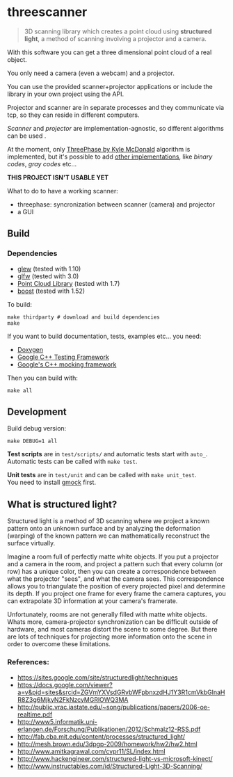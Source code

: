 # threescanner

> 3D scanning library which creates a point cloud using **structured light**,
> a method of scanning involving a projector and a camera.

With this software you can get a three dimensional point cloud of a real object.

You only need a camera (even a webcam) and a projector.

You can use the provided scanner+projector applications or include the library
in your own project using the API.

Projector and scanner are in separate processes and they communicate via tcp,
so they can reside in different computers.

*Scanner* and *projector* are implementation-agnostic, so different algorithms can
be used .

At the moment, only [ThreePhase by Kyle McDonald](https://code.google.com/p/structured-light/)
algorithm is implemented, but it's possible to add [other implementations](https://sites.google.com/site/structuredlight/techniques),
like *binary codes*, *gray codes* etc...

**THIS PROJECT ISN'T USABLE YET**

What to do to have a working scanner:

 - threephase: syncronization between scanner (camera) and projector
 - a GUI

## Build

### Dependencies

 - [glew](http://glew.sourceforge.net/) (tested with 1.10)
 - [glfw](http://www.glfw.org/) (tested with 3.0)
 - [Point Cloud Library](http://www.pointclouds.org) (tested with 1.7)
 - [boost](http://www.boost.org/) (tested with 1.52)

To build:

    make thirdparty # download and build dependencies
    make

If you want to build documentation, tests, examples etc... you need:

 - [Doxygen]()
 - [Google C++ Testing Framework](http://code.google.com/p/googletest/)
 - [Google's C++ mocking framework](http://code.google.com/p/googlemock/)

Then you can build with:

    make all

## Development

Build debug version:

    make DEBUG=1 all

**Test scripts** are in `test/scripts/` and automatic tests start with `auto_`.  
Automatic tests can be called with `make test`.

**Unit tests** are in `test/unit` and can be called with `make unit_test`.  
You need to install [gmock](https://code.google.com/p/googlemock/) first. 

## What is structured light?

Structured light is a method of 3D scanning where we project a known pattern onto an unknown surface and by analyzing 
the deformation (warping) of the known pattern we can mathematically reconstruct the surface virtually. 

Imagine a room full of perfectly matte white objects. If you put a projector and a camera in the room, and project a 
pattern such that every column (or row) has a unique color, then you can create a correspondence between what the 
projector "sees", and what the camera sees. This correspondence allows you to triangulate the position of every projected 
pixel and determine its depth. If you project one frame for every frame the camera captures, you can extrapolate 3D 
information at your camera's framerate.

Unfortunately, rooms are not generally filled with matte white objects. Whats more, camera-projector synchronization can 
be difficult outside of hardware, and most cameras distort the scene to some degree. But there are lots of techniques 
for projecting more information onto the scene in order to overcome these limitations.

### References:

 - <https://sites.google.com/site/structuredlight/techniques>
 - <https://docs.google.com/viewer?a=v&pid=sites&srcid=ZGVmYXVsdGRvbWFpbnxzdHJ1Y3R1cmVkbGlnaHR8Z3g6MjkyN2FkNzcyMGRlOWQ3MA>
 - <http://public.vrac.iastate.edu/~song/publications/papers/2006-oe-realtime.pdf>
 - <http://www5.informatik.uni-erlangen.de/Forschung/Publikationen/2012/Schmalz12-RSS.pdf>
 - <http://fab.cba.mit.edu/content/processes/structured_light/>
 - <http://mesh.brown.edu/3dpgp-2009/homework/hw2/hw2.html>
 - <http://www.amitkagrawal.com/cvpr11/SL/index.html>
 - <http://www.hackengineer.com/structured-light-vs-microsoft-kinect/>
 - <http://www.instructables.com/id/Structured-Light-3D-Scanning/>
